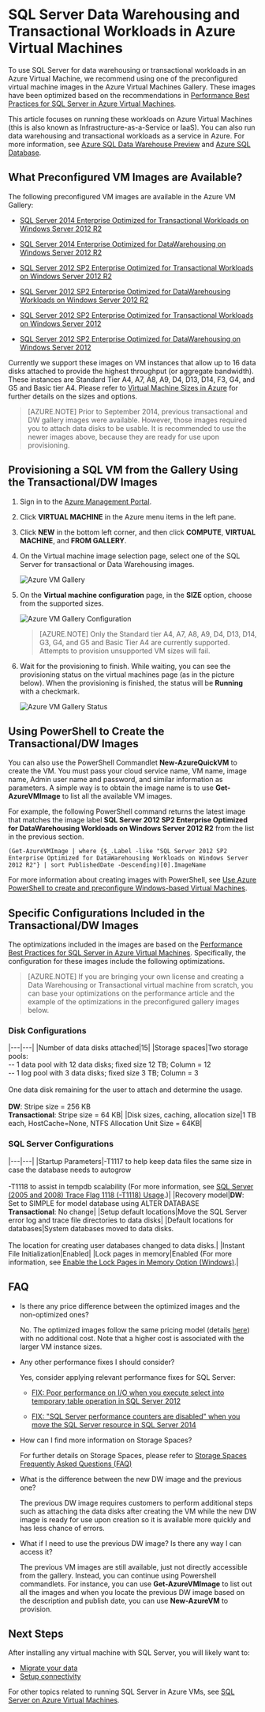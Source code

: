 <!-- deleted in Global -->

<properties 
	pageTitle="SQL Server Data Warehousing and Transactional Workloads in Azure Virtual Machines"
	description="Describes the preconfigured and optimized SQL Server virtual machine images in Azure for data warehousing and OLTP workloads."
	services="virtual-machines"
	documentationCenter="na"
	authors="rothja"
	manager="jeffreyg"
	editor="monicar" />
<tags 
	ms.service="virtual-machines"
	ms.date="08/19/2015"
	wacn.date="" />

# SQL Server Data Warehousing and Transactional Workloads in Azure Virtual Machines

To use SQL Server for data warehousing or transactional workloads in an Azure Virtual Machine, we recommend using one of the preconfigured virtual machine images in the Azure Virtual Machines Gallery. These images have been optimized based on the recommendations in [Performance Best Practices for SQL Server in Azure Virtual Machines](https://msdn.microsoft.com/zh-cn/library/azure/dn133149.aspx).

This article focuses on running these workloads on Azure Virtual Machines (this is also known as Infrastructure-as-a-Service or IaaS). You can also run data warehousing and transactional workloads as a service in Azure. For more information, see [Azure SQL Data Warehouse Preview](/documentation/services/sql-data-warehouse/) and [Azure SQL Database](/documentation/services/sql-databases/).

## What Preconfigured VM Images are Available?

The following preconfigured VM images are available in the Azure VM Gallery:

- [SQL Server 2014 Enterprise Optimized for Transactional Workloads on Windows Server 2012 R2](http://azure.microsoft.com/marketplace/partners/microsoft/sqlserver2014fortransactionalworkloadswindowsserver2012r2/)

- [SQL Server 2014 Enterprise Optimized for DataWarehousing on Windows Server 2012 R2](http://azure.microsoft.com/marketplace/partners/microsoft/sqlserver2014datawarehousingwindowsserver2012r2/)

- [SQL Server 2012 SP2 Enterprise Optimized for Transactional Workloads on Windows Server 2012 R2](http://azure.microsoft.com/marketplace/partners/microsoft/sqlserver2012sp2fortransactionalworkloadswindowsserver2012r2)

- [SQL Server 2012 SP2 Enterprise Optimized for DataWarehousing Workloads on Windows Server 2012 R2](http://azure.microsoft.com/marketplace/partners/microsoft/sqlserver2012sp2datawarehousingworkloadswindowsserver2012r2)

- [SQL Server 2012 SP2 Enterprise Optimized for Transactional Workloads on Windows Server 2012](http://azure.microsoft.com/marketplace/partners/microsoft/sqlserver2012sp2fortransactionalworkloadswindowsserver2012/)

- [SQL Server 2012 SP2 Enterprise Optimized for DataWarehousing on Windows Server 2012](http://azure.microsoft.com/marketplace/partners/microsoft/sqlserver2012sp2datawarehousingworkloadswindowsserver2012/)

Currently we support these images on VM instances that allow up to 16 data disks attached to provide the highest throughput (or aggregate bandwidth). These instances are Standard Tier A4, A7, A8, A9, D4, D13, D14, F3, G4, and G5 and Basic tier A4. Please refer to [Virtual Machine Sizes in Azure](/documentation/articles/virtual-machines-linux-sizes/) for further details on the sizes and options.

>[AZURE.NOTE] Prior to September 2014, previous transactional and DW gallery images were available. However, those images required you to attach data disks to be usable. It is recommended to use the newer images above, because they are ready for use upon provisioning.

## Provisioning a SQL VM from the Gallery Using the Transactional/DW Images

1. Sign in to the [Azure Management Portal](http://manage.windowsazure.cn/).

1. Click **VIRTUAL MACHINE** in the Azure menu items in the left pane.

1. Click **NEW** in the bottom left corner, and then click **COMPUTE**, **VIRTUAL MACHINE**, and **FROM GALLERY**.

1. On the Virtual machine image selection page, select one of the SQL Server for transactional or Data Warehousing images.

	![Azure VM Gallery](./media/virtual-machines-sql-server-dw-and-oltp-workloads/IC814362.png)

1. On the **Virtual machine configuration** page, in the **SIZE** option, choose from the supported sizes.

	![Azure VM Gallery Configuration](./media/virtual-machines-sql-server-dw-and-oltp-workloads/IC814363.png)

	>[AZURE.NOTE] Only the Standard tier A4, A7, A8, A9, D4, D13, D14, G3, G4, and G5 and Basic Tier A4 are currently supported. Attempts to provision unsupported VM sizes will fail.

1. Wait for the provisioning to finish. While waiting, you can see the provisioning status on the virtual machines page (as in the picture below). When the provisioning is finished, the status will be **Running** with a checkmark.

	![Azure VM Gallery Status](./media/virtual-machines-sql-server-dw-and-oltp-workloads/IC814364.png)

## Using PowerShell to Create the Transactional/DW Images

You can also use the PowerShell Commandlet **New-AzureQuickVM** to create the VM. You must pass your cloud service name, VM name, image name, Admin user name and password, and similar information as parameters. A simple way is to obtain the image name is to use **Get-AzureVMImage** to list all the available VM images.

For example, the following PowerShell command returns the latest image that matches the image label **SQL Server 2012 SP2 Enterprise Optimized for DataWarehousing Workloads on Windows Server 2012 R2** from the list in the previous section.

	(Get-AzureVMImage | where {$_.Label -like "SQL Server 2012 SP2 Enterprise Optimized for DataWarehousing Workloads on Windows Server 2012 R2"} | sort PublishedDate -Descending)[0].ImageName

For more information about creating images with PowerShell, see [Use Azure PowerShell to create and preconfigure Windows-based Virtual Machines](/documentation/articles/virtual-machines-windows-classic-create-powershell/).

## Specific Configurations Included in the Transactional/DW Images

The optimizations included in the images are based on the [Performance Best Practices for SQL Server in Azure Virtual Machines](https://msdn.microsoft.com/zh-cn/library/azure/dn133149.aspx). Specifically, the configuration for these images include the following optimizations.

>[AZURE.NOTE] If you are bringing your own license and creating a Data Warehousing or Transactional virtual machine from scratch, you can base your optimizations on the performance article and the example of the optimizations in the preconfigured gallery images below.

### Disk Configurations


|---|---|
|Number of data disks attached|15|
|Storage spaces|Two storage pools:<br/>-- 1 data pool with 12 data disks; fixed size 12 TB; Column = 12<br/>-- 1 log pool with 3 data disks; fixed size 3 TB; Column = 3<br/><br/>One data disk remaining for the user to attach and determine the usage.<br/><br/>**DW**: Stripe size = 256 KB<br/>**Transactional**: Stripe size = 64 KB|
|Disk sizes, caching, allocation size|1 TB each, HostCache=None, NTFS Allocation Unit Size = 64KB|

### SQL Server Configurations

|---|---|
|Startup Parameters|-T1117 to help keep data files the same size in case the database needs to autogrow<br/><br/>-T1118 to assist in tempdb scalability (For more information, see [SQL Server (2005 and 2008) Trace Flag 1118 (-T1118) Usage](http://blogs.msdn.com/b/psssql/archive/2008/12/17/sql-server-2005-and-2008-trace-flag-1118-t1118-usage.aspx?WT.mc_id=Blog_SQL_Announce_Announce).)|
|Recovery model|**DW**: Set to SIMPLE for model database using ALTER DATABASE<br/>**Transactional**: No change|
|Setup default locations|Move the SQL Server error log and trace file directories to data disks|
|Default locations for databases|System databases moved to data disks.<br/><br/>The location for creating user databases changed to data disks.|
|Instant File Initialization|Enabled|
|Lock pages in memory|Enabled (For more information, see [Enable the Lock Pages in Memory Option (Windows)](https://msdn.microsoft.com/zh-cn/library/ms190730.aspx).|

## FAQ

- Is there any price difference between the optimized images and the non-optimized ones?

	No. The optimized images follow the same pricing model (details [here](/home/features/virtual-machines/pricing/)) with no additional cost. Note that a higher cost is associated with the larger VM instance sizes.

- Any other performance fixes I should consider?

	Yes, consider applying relevant performance fixes for SQL Server:

	- [FIX: Poor performance on I/O when you execute select into temporary table operation in SQL Server 2012](https://support.microsoft.com/kb/2958012)

	- [FIX: "SQL Server performance counters are disabled" when you move the SQL Server resource in SQL Server 2014](http://support.microsoft.com/kb/2973444)

- How can I find more information on Storage Spaces?

	For further details on Storage Spaces, please refer to [Storage Spaces Frequently Asked Questions (FAQ)](http://social.technet.microsoft.com/wiki/contents/articles/11382.storage-spaces-frequently-asked-questions-faq.aspx)

- What is the difference between the new DW image and the previous one?

	The previous DW image requires customers to perform additional steps such as attaching the data disks after creating the VM while the new DW image is ready for use upon creation so it is available more quickly and has less chance of errors.

- What if I need to use the previous DW image? Is there any way I can access it?

	The previous VM images are still available, just not directly accessible from the gallery. Instead, you can continue using Powershell commandlets. For instance, you can use **Get-AzureVMImage** to list out all the images and when you locate the previous DW image based on the description and publish date, you can use **New-AzureVM** to provision.

## Next Steps

After installing any virtual machine with SQL Server, you will likely want to:

- [Migrate your data](/documentation/articles/virtual-machines-windows-migrate-sql/)
- [Setup connectivity](/documentation/articles/virtual-machines-windows-classic-sql-connect/)

For other topics related to running SQL Server in Azure VMs, see [SQL Server on Azure Virtual Machines](/documentation/articles/virtual-machines-windows-sql-server-iaas-overview/).
